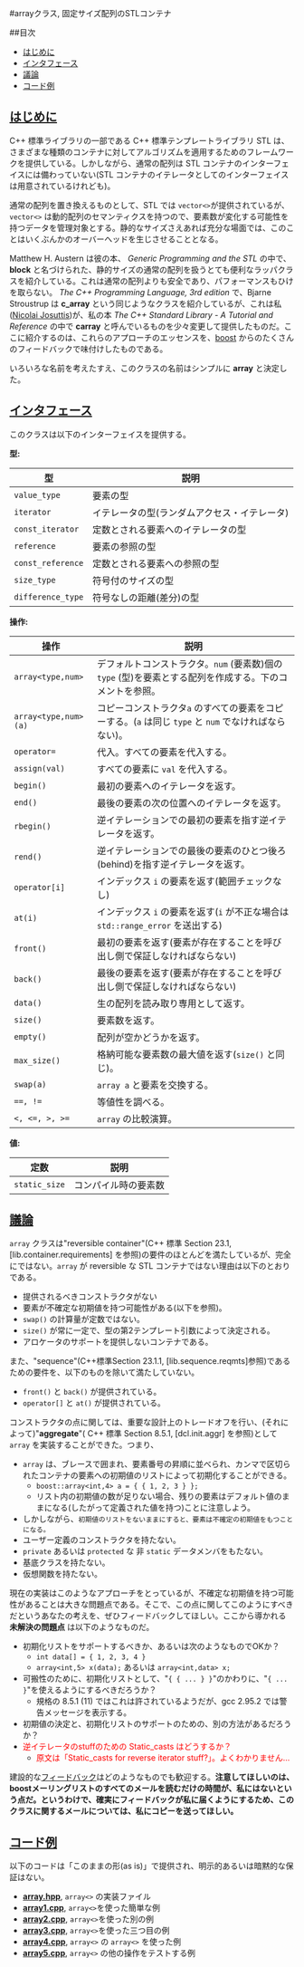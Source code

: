 #arrayクラス, 固定サイズ配列のSTLコンテナ

##目次
- [はじめに](#introduction)
- [インタフェース](#interface)
- [議論](#discussion)
- [コード例](#code)


## <a name="introduction" href="#introduction">はじめに</a>
C++ 標準ライブラリの一部である C++ 標準テンプレートライブラリ STL は、さまざまな種類のコンテナに対してアルゴリズムを適用するためのフレームワークを提供している。しかしながら、通常の配列は STL コンテナのインターフェイスには備わっていない(STL コンテナのイテレータとしてのインターフェイスは用意されているけれども)。

通常の配列を置き換えるものとして、STL では `vector<>`が提供されているが、`vector<>` は動的配列のセマンティクスを持つので、要素数が変化する可能性を持つデータを管理対象とする。静的なサイズさえあれば充分な場面では、このことはいくぶんかのオーバーヘッドを生じさせることとなる。

Matthew H. Austern は彼の本、 *Generic Programming and the STL* の中で、 **block** と名づけられた、静的サイズの通常の配列を扱うとても便利なラッパクラスを紹介している。これは通常の配列よりも安全であり、パフォーマンスもひけを取らない。 *The C++ Programming Language, 3rd edition* で、Bjarne Stroustrup は **c_array** という同じようなクラスを紹介しているが、これは私([Nicolai Josuttis](http://www.josuttis.com/))が、私の本 *The C++ Standard Library - A Tutorial and Reference* の中で **carray** と呼んでいるものを少々変更して提供したものだ。ここに紹介するのは、これらのアプローチのエッセンスを、[boost](http://www.boost.org/) からのたくさんのフィードバックで味付けしたものである。

いろいろな名前を考えたすえ、このクラスの名前はシンプルに **array** と決定した。


## <a name="interface" href="#interface">インタフェース</a>
このクラスは以下のインターフェイスを提供する。

**型:**

| 型 | 説明 |
|-------------------|---------|
| `value_type`      | 要素の型 |
| `iterator`        | イテレータの型(ランダムアクセス・イテレータ) |
| `const_iterator`  | 定数とされる要素へのイテレータの型 |
| `reference`       | 要素の参照の型 |
| `const_reference` | 定数とされる要素への参照の型 |
| `size_type`       | 符号付のサイズの型 |
| `difference_type` | 符号なしの距離(差分)の型 |


**操作:**

| 操作 | 説明 |
|------|------|
| `array<type,num>`    | デフォルトコンストラクタ。`num` (要素数)個の`type` (型)を要素とする配列を作成する。下のコメントを参照。 |
| `array<type,num>(a)` | コピーコンストラクタ`a` のすべての要素をコピーする。(`a` は同じ `type` と `num` でなければならない)。 |
| `operator=`          | 代入。すべての要素を代入する。 |
| `assign(val)`        | すべての要素に `val` を代入する。 |
| `begin()`            | 最初の要素へのイテレータを返す。 |
| `end()`              | 最後の要素の次の位置へのイテレータを返す。 |
| `rbegin()`           | 逆イテレーションでの最初の要素を指す逆イテレータを返す。 |
| `rend()`             | 逆イテレーションでの最後の要素のひとつ後ろ(behind)を指す逆イテレータを返す。 |
| `operator[i]`        | インデックス `i` の要素を返す(範囲チェックなし) |
| `at(i)`              | インデックス `i` の要素を返す(`i` が不正な場合は `std::range_error` を送出する) |
| `front()`            | 最初の要素を返す(要素が存在することを呼び出し側で保証しなければならない) |
| `back()`             | 最後の要素を返す(要素が存在することを呼び出し側で保証しなければならない) |
| `data()`             | 生の配列を読み取り専用として返す。 |
| `size()`             | 要素数を返す。 |
| `empty()`            | 配列が空かどうかを返す。 |
| `max_size()`         | 格納可能な要素数の最大値を返す(`size()` と同じ)。 |
| `swap(a)`            | `array a` と要素を交換する。                      |
| `==, !=`             | 等値性を調べる。 |
| `<, <=, >, >=`       | `array` の比較演算。 |


**値:**

| 定数 | 説明 |
|---------------|------|
| `static_size` | コンパイル時の要素数 |


## <a name="discussion" href="#discussion">議論</a>
`array` クラスは"reversible container"(C++ 標準 Section 23.1, [lib.container.requirements] を参照)の要件のほとんどを満たしているが、完全にではない。`array` が reversible な STL コンテナではない理由は以下のとおりである。

- 提供されるべきコンストラクタがない
- 要素が不確定な初期値を持つ可能性がある(以下を参照)。
- `swap()` の計算量が定数ではない。
- `size()` が常に一定で、型の第2テンプレート引数によって決定される。
- アロケータのサポートを提供しないコンテナである。

また、"sequence"(C++標準Section 23.1.1, [lib.sequence.reqmts]参照)であるための要件を、以下のものを除いて満たしていない。

- `front()` と `back()` が提供されている。
- `operator[]` と `at()` が提供されている。

コンストラクタの点に関しては、重要な設計上のトレードオフを行い、(それによって)"**aggregate**"( C++ 標準 Section 8.5.1, [dcl.init.aggr] を参照)として `array` を実装することができた。つまり、

- `array` は、ブレースで囲まれ、要素番号の昇順に並べられ、カンマで区切られたコンテナの要素への初期値のリストによって初期化することができる。
	- `boost::array<int,4> a = { { 1, 2, 3 } };`
	- リスト内の初期値の数が足りない場合、残りの要素はデフォルト値のままになる(したがって定義された値を持つ)ことに注意しよう。
- しかしながら、`初期値のリストをないままにすると、要素は不確定の初期値をもつことになる。`
- ユーザー定義のコンストラクタを持たない。
- `private` あるいは `protected` な 非 `static` データメンバをもたない。
- 基底クラスを持たない。
- 仮想関数を持たない。

現在の実装はこのようなアプローチをとっているが、不確定な初期値を持つ可能性があることは大きな問題点である。そこで、この点に関してこのようにすべきだというあなたの考えを、ぜひフィードバックしてほしい。ここから導かれる **未解決の問題点** は以下のようなものだ。

- 初期化リストをサポートするべきか、あるいは次のようなものでOKか？
	- `int data[] = { 1, 2, 3, 4 }`
	- `array<int,5> x(data);` あるいは  `array<int,data> x;`
- 可搬性のために、初期化リストとして、"`{ { ... } }`"のかわりに、"`{ ... }`"を使えるようにするべきだろうか？
	- 規格の 8.5.1 (11) ではこれは許されているようだが、gcc 2.95.2 では警告メッセージを表示する。
- 初期値の決定と、初期化リストのサポートのための、別の方法があるだろうか？
- <span style="color:red;">逆イテレータのstuffのための Static_casts はどうするか？</span>
	- <span style="color:red;">原文は「Static_casts for reverse iterator stuff?」。よくわかりません…</span>

建設的な[フィードバック](mailto:solutions@josuttis.com)はどのようなものでも歓迎する。**注意してほしいのは、boostメーリングリストのすべてのメールを読むだけの時間が、私にはないという点だ。というわけで、確実にフィードバックが私に届くようにするため、このクラスに関するメールについては、私にコピーを送ってほしい。**


## <a name="code" href="#code">コード例</a>
以下のコードは「このままの形(as is)」で提供され、明示的あるいは暗黙的な保証はない。

- [**array.hpp**](./array.hpp.md), `array<>` の実装ファイル
- [**array1.cpp**](./array1.cpp.md), `array<>`を使った簡単な例
- [**array2.cpp**](./array2.cpp.md), `array<>`を使った別の例
- [**array3.cpp**](./array3.cpp.md), `array<>`を使った三つ目の例
- [**array4.cpp**](./array4.cpp.md), `array<>` の `array<>` を使った例
- [**array5.cpp**](./array5.cpp.md), `array<>` の他の操作をテストする例

